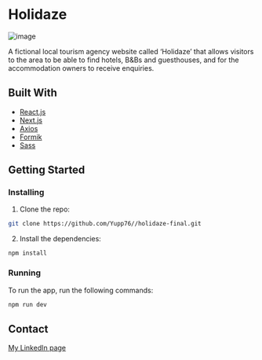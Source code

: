 # Holidaze

![image](https://imgur.com/1tpRIQk.jpg)

A fictional local tourism agency website called ‘Holidaze’ that allows visitors to the area to be able to find hotels, B&Bs and guesthouses, and for the accommodation owners to receive enquiries.

## Built With

- [React.js](https://reactjs.org/)
- [Next.js](https://nextjs.org/)
- [Axios](https://axios-http.com/)
- [Formik](https://formik.org/)
- [Sass](https://sass-lang.com/)

## Getting Started

### Installing

1. Clone the repo:

```bash
git clone https://github.com/Yupp76//holidaze-final.git
```

2. Install the dependencies:

```
npm install
```

### Running

To run the app, run the following commands:

```bash
npm run dev
```

## Contact

[My LinkedIn page](https://no.linkedin.com/in/jim-ree)


